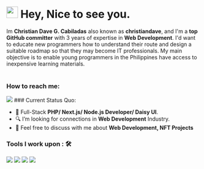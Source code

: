 <h1><img src="https://emojis.slackmojis.com/emojis/images/1531849430/4246/blob-sunglasses.gif?1531849430" width="30"/> Hey, Nice to see you.</h1>

Im **Christian Dave G. Cabiladas** also known as **christiandave**, and I'm a **top GitHub committer** with 3 years of expertise in **Web Development**. I'd want to educate new programmers how to understand their route and design a suitable roadmap so that they may become IT professionals. My main objective is to enable young programmers in the Philippines have access to inexpensive learning materials.<br><br>



### How to reach me: 
<a href="mailto: christiandavecabiladas@gmail.com">
<img src="https://img.shields.io/badge/-christiandavecabiladas@gmail.com-7B83EB?&style=for-the-badge&logo=Microsoft-outlook&logoColor=white" ></a> 
### Current Status Quo:

- 💼 Full-Stack <strong>PHP/ Next.js/ Node.js Developer/ Daisy UI</strong>.
- 🔍 I’m looking for connections in <strong>Web Development</strong> Industry.
- 💬 Feel free to discuss with me about <strong>Web Development, NFT Projects</strong>

### Tools I work upon : 🛠

  <img src="https://img.shields.io/badge/javascript%20-%23323330.svg?&style=for-the-badge&logo=javascript&logoColor=%23F7DF1E"> <img src="https://img.shields.io/badge/PHP%20-%23777BB4.svg?&style=for-the-badge&logo=php&logoColor=white">    <img src="https://img.shields.io/badge/bootstrap-%23563D7C.svg?style=for-the-badge&logo=bootstrap&logoColor=white"> <img src="https://img.shields.io/badge/Canva-%2300C4CC.svg?style=for-the-badge&logo=Canva&logoColor=white"> 
